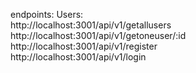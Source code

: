 endpoints:
    Users:  
        http://localhost:3001/api/v1/getallusers  
        http://localhost:3001/api/v1/getoneuser/:id  
        http://localhost:3001/api/v1/register  
        http://localhost:3001/api/v1/login  